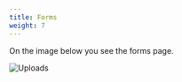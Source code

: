 ```yaml
---
title: Forms
weight: 7
---
```

On the image below you see the forms page.

![Uploads](/uploads/screenshots/forms.png)
